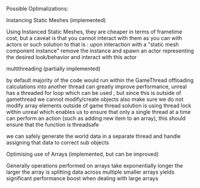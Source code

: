 Possible Optimalizations:

Instancing Static Meshes (implemented)

Using Instanced Static Meshes, they are cheaper in terms of frametime cost, but a caveat is that you cannot interact with them as you can with actors or such
solution to that is : upon interaction with a "static mesh component instance" remove the instance and spawn an actor representing the desired look/behavior and interact with this actor

multithreading (partially implemented)

by default majority of the code would run within the GameThread
offloading calculations into another thread can greatly improve performance, 
unreal has a threaded for loop which can be used , but since this is outside of gamethread we cannot  modify/create objects 
also make sure we do not modify array elements outside of game thread
solution is using thread lock within unreal which enables us to ensure that only a single thread at a time can perform an action 
(such as adding new item to an array), this should ensure that the function is threadsafe

we can safely generate the world data in a separate thread and handle assigning that data to correct sub objects

Optimising use of Arrays (implemented, but can be improved)

Generally operations performed on arrays take exponentially longer the larger the array is
splitting data across multiple smaller arrays yields significant performance boost when dealing with large arrays